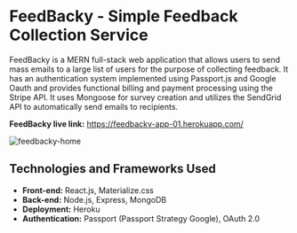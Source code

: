 # FeedBacky - Simple Feedback Collection Service

FeedBacky is a MERN full-stack web application that allows users to send mass emails to a large list of users for the purpose of collecting feedback. It has an authentication system implemented using Passport.js and Google Oauth and provides functional billing and payment processing using the Stripe API. It uses Mongoose for survey creation and utilizes the SendGrid API to automatically send emails to recipients.

<strong>FeedBacky live link:</strong> https://feedbacky-app-01.herokuapp.com/

![feedbacky-home](https://user-images.githubusercontent.com/81558998/115994346-e3e5ba80-a5d6-11eb-9ac1-6ba56efdf4fb.png)


## Technologies and Frameworks Used

* <strong>Front-end:</strong> React.js, Materialize.css
* <strong>Back-end:</strong> Node.js, Express, MongoDB
* <strong>Deployment:</strong> Heroku
* <strong>Authentication:</strong> Passport (Passport Strategy Google), OAuth 2.0
